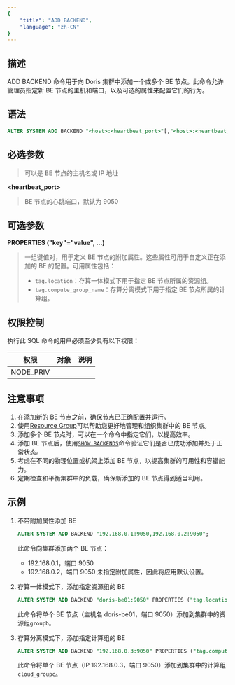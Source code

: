 ```yaml
---
{
    "title": "ADD BACKEND",
    "language": "zh-CN"
}
---
```


<!--
Licensed to the Apache Software Foundation (ASF) under one
or more contributor license agreements.  See the NOTICE file
distributed with this work for additional information
regarding copyright ownership.  The ASF licenses this file
to you under the Apache License, Version 2.0 (the
"License"); you may not use this file except in compliance
with the License.  You may obtain a copy of the License at

  http://www.apache.org/licenses/LICENSE-2.0

Unless required by applicable law or agreed to in writing,
software distributed under the License is distributed on an
"AS IS" BASIS, WITHOUT WARRANTIES OR CONDITIONS OF ANY
KIND, either express or implied.  See the License for the
specific language governing permissions and limitations
under the License.
-->

## 描述

ADD BACKEND 命令用于向 Doris 集群中添加一个或多个 BE 节点。此命令允许管理员指定新 BE 节点的主机和端口，以及可选的属性来配置它们的行为。

## 语法

```sql
ALTER SYSTEM ADD BACKEND "<host>:<heartbeat_port>"[,"<host>:<heartbeat_port>"...] [PROPERTIES ("<key>"="<value>", ...)]
```

## 必选参数

**<host>**

> 可以是 BE 节点的主机名或 IP 地址

**<heartbeat_port>**

> BE 节点的心跳端口，默认为 9050

## 可选参数

**PROPERTIES ("key"="value", ...)**

> 一组键值对，用于定义 BE 节点的附加属性。这些属性可用于自定义正在添加的 BE 的配置。可用属性包括：
> - `tag.location`：存算一体模式下用于指定 BE 节点所属的资源组。
> - `tag.compute_group_name`：存算分离模式下用于指定 BE 节点所属的计算组。

## 权限控制

执行此 SQL 命令的用户必须至少具有以下权限：

| 权限        | 对象 | 说明 |
|-----------|----|----|
| NODE_PRIV |    |    |

## 注意事项

1. 在添加新的 BE 节点之前，确保节点已正确配置并运行。
2. 使用[Resource Group](../../../../admin-manual/workload-management/resource-group.md)可以帮助您更好地管理和组织集群中的 BE 节点。
3. 添加多个 BE 节点时，可以在一个命令中指定它们，以提高效率。
4. 添加 BE 节点后，使用[`SHOW BACKENDS`](./SHOW-BACKENDS.md)命令验证它们是否已成功添加并处于正常状态。
5. 考虑在不同的物理位置或机架上添加 BE 节点，以提高集群的可用性和容错能力。
6. 定期检查和平衡集群中的负载，确保新添加的 BE 节点得到适当利用。

## 示例

1. 不带附加属性添加 BE
   ```sql
   ALTER SYSTEM ADD BACKEND "192.168.0.1:9050,192.168.0.2:9050";
   ```
   此命令向集群添加两个 BE 节点：
   * 192.168.0.1，端口 9050
   * 192.168.0.2，端口 9050
   未指定附加属性，因此将应用默认设置。

2. 存算一体模式下，添加指定资源组的 BE
   ```sql
   ALTER SYSTEM ADD BACKEND "doris-be01:9050" PROPERTIES ("tag.location" = "groupb");
   ```
   此命令将单个 BE 节点（主机名 doris-be01，端口 9050）添加到集群中的资源组`groupb`。

3. 存算分离模式下，添加指定计算组的 BE
   ```sql
   ALTER SYSTEM ADD BACKEND "192.168.0.3:9050" PROPERTIES ("tag.compute_group_name" = "cloud_groupc");
   ```
   此命令将单个 BE 节点（IP 192.168.0.3，端口 9050）添加到集群中的计算组`cloud_groupc`。
